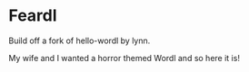 # Feardl

Build off a fork of hello-wordl by lynn.

My wife and I wanted a horror themed Wordl and so here it is!
